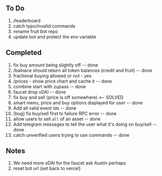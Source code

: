 ## To Do

1. /leaderboard
1. catch typo/invalid commands
1. rename fruit bot repo
1. update bot and protect the env variable

## Completed

1. fix buy amount being slightly off -- done
1. /balnace should return all token balances (credit and fruit) -- done
1. fractional buying allowed or not - yes
1. /prices - show price chart and cache it -- done
1. combine start with zupass -- done
1. faucet drop xDAI -- done
1. fix buy and sell (price is off somewhere) <-- SOLVED
1. smart menu, price and buy options displayed for user -- done
1. Add all valid event ids -- done
1. [bug] fix buy/sell first tx failure RPC error -- done
1. allow users to sell `all` of an asset -- done
1. Add telegram messages to tell the user what it's doing on buy/sell -- done
1. catch unverified users trying to use commands -- done

## Notes

1. We need more xDAI for the faucet ask Austin perhaps
1. reset bot url (set back to vercel)

